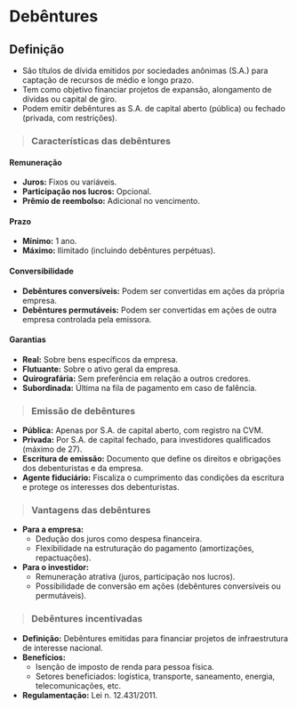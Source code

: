 # Debêntures

## Definição
- São títulos de dívida emitidos por sociedades anônimas (S.A.) para captação de recursos de médio e longo prazo.
- Tem como objetivo financiar projetos de expansão, alongamento de dívidas ou capital de giro.
- Podem emitir debêntures as S.A. de capital aberto (pública) ou fechado (privada, com restrições).

> ### Características das debêntures

#### Remuneração
- **Juros:** Fixos ou variáveis.
- **Participação nos lucros:** Opcional.
- **Prêmio de reembolso:** Adicional no vencimento.

#### Prazo
- **Mínimo:** 1 ano.
- **Máximo:** Ilimitado (incluindo debêntures perpétuas).

#### Conversibilidade
- **Debêntures conversíveis:** Podem ser convertidas em ações da própria empresa.
- **Debêntures permutáveis:** Podem ser convertidas em ações de outra empresa controlada pela emissora.

#### Garantias
- **Real:** Sobre bens específicos da empresa.
- **Flutuante:** Sobre o ativo geral da empresa.
- **Quirografária:** Sem preferência em relação a outros credores.
- **Subordinada:** Última na fila de pagamento em caso de falência.

> ### Emissão de debêntures
- **Pública:** Apenas por S.A. de capital aberto, com registro na CVM.
- **Privada:** Por S.A. de capital fechado, para investidores qualificados (máximo de 27).
- **Escritura de emissão:** Documento que define os direitos e obrigações dos debenturistas e da empresa.
- **Agente fiduciário:** Fiscaliza o cumprimento das condições da escritura e protege os interesses dos debenturistas.

> ### Vantagens das debêntures
- **Para a empresa:**
  - Dedução dos juros como despesa financeira.
  - Flexibilidade na estruturação do pagamento (amortizações, repactuações).
- **Para o investidor:**
  - Remuneração atrativa (juros, participação nos lucros).
  - Possibilidade de conversão em ações (debêntures conversíveis ou permutáveis).

> ### Debêntures incentivadas
- **Definição:** Debêntures emitidas para financiar projetos de infraestrutura de interesse nacional.
- **Benefícios:**
  - Isenção de imposto de renda para pessoa física.
  - Setores beneficiados: logística, transporte, saneamento, energia, telecomunicações, etc.
- **Regulamentação:** Lei n. 12.431/2011.
